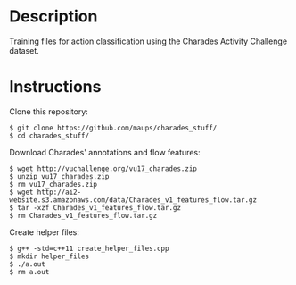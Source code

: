 # Description

Training files for action classification using the Charades Activity Challenge dataset.

# Instructions

Clone this repository:
```
$ git clone https://github.com/maups/charades_stuff/
$ cd charades_stuff/
```
Download Charades' annotations and flow features:
```
$ wget http://vuchallenge.org/vu17_charades.zip
$ unzip vu17_charades.zip
$ rm vu17_charades.zip
$ wget http://ai2-website.s3.amazonaws.com/data/Charades_v1_features_flow.tar.gz
$ tar -xzf Charades_v1_features_flow.tar.gz
$ rm Charades_v1_features_flow.tar.gz
```
Create helper files:
```
$ g++ -std=c++11 create_helper_files.cpp
$ mkdir helper_files
$ ./a.out
$ rm a.out
```
